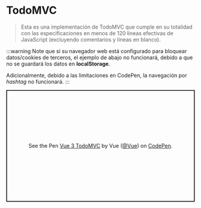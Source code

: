 # TodoMVC

> Esta es una implementación de TodoMVC que cumple en su totalidad con las especificaciones en menos de 120 líneas efectivas de JavaScript (excluyendo comentarios y líneas en blanco).

:::warning
Note que si su navegador web está configurado para bloquear datos/cookies de terceros, el ejemplo de abajo no funcionará, debido a que no se guardará los datos en **localStorage**.

Adicionalmente, debido a las limitaciones en CodePen, la navegación por _hashtag_ no funcionará.
:::

<p class="codepen" data-height="300" data-theme-id="39028" data-default-tab="js,result" data-user="Vue" data-slug-hash="Yzqyozj" data-preview="true" data-editable="true" style="height: 300px; box-sizing: border-box; display: flex; align-items: center; justify-content: center; border: 2px solid; margin: 1em 0; padding: 1em;" data-pen-title="Vue 3 TodoMVC">
  <span>See the Pen <a href="https://codepen.io/team/Vue/pen/Yzqyozj">
  Vue 3 TodoMVC</a> by Vue (<a href="https://codepen.io/Vue">@Vue</a>)
  on <a href="https://codepen.io">CodePen</a>.</span>
</p>
<script async src="https://static.codepen.io/assets/embed/ei.js"></script>
